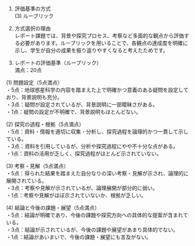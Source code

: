 1. 評価基準の方式  
(3) ルーブリック

2. 方式選択の理由  
レポート課題では、背景や探究プロセス、考察など多面的な観点から評価する必要があります。ルーブリックを用いることで、各観点の達成度を明確に示し、学生が自分の成果を振り返りやすくなると考えたためです。

3. レポートの評価基準（ルーブリック）  
満点：20点

(1) 問題設定（5点満点）  
・5点：地球惑星科学の内容を踏まえた上で明確かつ意義のある疑問を設定しており、背景説明も充分。  
・3点：疑問が設定されているが、背景説明に一部曖昧さがある。  
・1点：疑問の設定が不明確で、背景説明もほとんどない。

(2) 探究の過程・根拠（5点満点）  
・5点：資料・情報を適切に収集・分析し、探究過程を論理的かつ一貫して示している。  
・3点：資料を引用しているが、分析や探究過程にやや不十分な点がある。  
・1点：資料の活用が乏しく、探究過程がほとんど示されていない。

(3) 考察・見解（5点満点）  
・5点：得られた結果を踏まえた自分なりの深い考察・見解が示され、論理的に展開されている。  
・3点：考察や見解が示されているが、論理展開が部分的に弱い。  
・1点：考察や見解がほぼ示されていないか、根拠が乏しい。

(4) 結論と今後の課題・展望（5点満点）  
・5点：結論が明確であり、今後の課題や探究方向への具体的な提案が含まれている。  
・3点：結論が示されているが、今後の課題や展望があまり具体的でない。  
・1点：結論があいまいで、今後の課題・展望にも言及がない。
